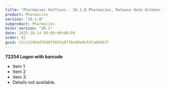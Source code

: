 ```yaml
---
title: "Pharmacies hotfixes - 26.1.8 Pharmacies, Release date October 14, 2025 - Hotfixes"
product: Pharmacies
version: "26.1.8"
subproduct: Pharmacies
minor_version: "26.1"
date: 2025-10-14 00:00:00+00:00
order: 91
guid: 13cc3396dd70d879693a8ff0e99e8ef4fad9d437
---
```


**72254 Logon with barcode**- Item 1- Item 2- Item 3- Details not available.
